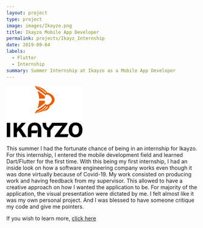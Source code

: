 ```yaml
---
layout: project
type: project
image: images/Ikayzo.png
title: Ikayzo Mobile App Developer
permalink: projects/Ikayz_Internship
date: 2019-09-04
labels:
  - Flutter
  - Internship
summary: Summer Internship at Ikayzo as a Mobile App Developer
---
```


<img class="ui medium right floated rounded image" src="/images/Ikayzo.png">

This summer I had the fortunate chance of being in an internship for Ikayzo. For this internship, I entered the mobile development field and learned Dart/Flutter for the first time. With this being my first internship, I had an inside look on how a software engineering company works even though it was done virtually because of Covid-19. My work consisted on producing work and having feedback from my supervisor. This allowed to have a creative approach on how I wanted the application to be. For majority of the application, the visual presentation were dictated by me. I felt almost like it was my own personal project. And I was blessed to have someone critique my code and give me pointers.
  
If you wish to learn more, [click here](https://samuelcy.github.io/essays/My_first_internship.html)


